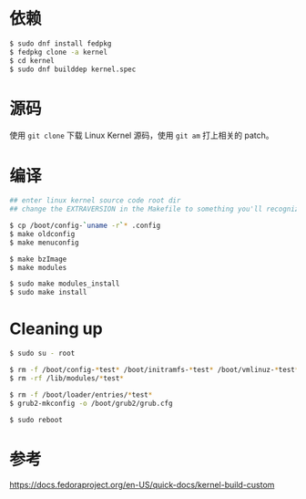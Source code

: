 # 依赖

```bash
$ sudo dnf install fedpkg
$ fedpkg clone -a kernel
$ cd kernel
$ sudo dnf builddep kernel.spec
```

# 源码

使用 `git clone` 下载 Linux Kernel 源码，使用 `git am` 打上相关的 patch。

# 编译

```bash
## enter linux kernel source code root dir
## change the EXTRAVERSION in the Makefile to something you'll recognize later.

$ cp /boot/config-`uname -r`* .config
$ make oldconfig
$ make menuconfig

$ make bzImage
$ make modules

$ sudo make modules_install
$ sudo make install
```

# Cleaning up

```bash
$ sudo su - root

$ rm -f /boot/config-*test* /boot/initramfs-*test* /boot/vmlinuz-*test* /boot/System.map-*test*
$ rm -rf /lib/modules/*test*

$ rm -f /boot/loader/entries/*test*
$ grub2-mkconfig -o /boot/grub2/grub.cfg

$ sudo reboot
```

# 参考

https://docs.fedoraproject.org/en-US/quick-docs/kernel-build-custom

